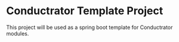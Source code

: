 # Conductrator Template Project
This project will be used as a spring boot template for Conductrator modules.
